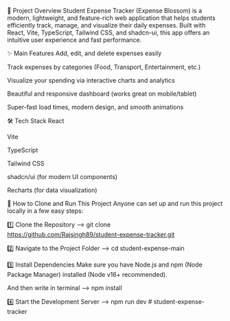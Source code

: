 📂 Project Overview
Student Expense Tracker (Expense Blossom) is a modern, lightweight, and feature-rich web application that helps students efficiently track, manage, and visualize their daily expenses.
Built with React, Vite, TypeScript, Tailwind CSS, and shadcn-ui, this app offers an intuitive user experience and fast performance.

✨ Main Features
Add, edit, and delete expenses easily

Track expenses by categories (Food, Transport, Entertainment, etc.)

Visualize your spending via interactive charts and analytics

Beautiful and responsive dashboard (works great on mobile/tablet)

Super-fast load times, modern design, and smooth animations

🛠️ Tech Stack
React

Vite

TypeScript

Tailwind CSS

shadcn/ui (for modern UI components)

Recharts (for data visualization)

🚀 How to Clone and Run This Project
Anyone can set up and run this project locally in a few easy steps:

1️⃣ Clone the Repository -->
git clone https://github.com/Rajsingh89/student-expense-tracker.git

2️⃣ Navigate to the Project Folder -->
cd student-expense-main

3️⃣ Install Dependencies
Make sure you have Node.js and npm (Node Package Manager) installed (Node v16+ recommended).

And then write in terminal -->
npm install

4️⃣ Start the Development Server -->
npm run dev
#   s t u d e n t - e x p e n s e - t r a c k e r  
 